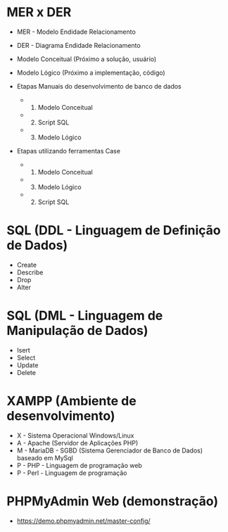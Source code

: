 # MER x DER
- MER - Modelo Endidade Relacionamento
- DER - Diagrama Endidade Relacionamento

- Modelo Conceitual (Próximo a solução, usuário)
- Modelo Lógico (Próximo a implementação, código)

- Etapas Manuais do desenvolvimento de banco de dados
	- 1. Modelo Conceitual
	- 2. Script SQL
	- 3. Modelo Lógico
- Etapas utilizando ferramentas Case
	- 1. Modelo Conceitual 
	- 3. Modelo Lógico
	- 2. Script SQL
	
# SQL (DDL - Linguagem de Definição de Dados)
- Create
- Describe
- Drop
- Alter
# SQL (DML - Linguagem de Manipulação de Dados)
- Isert
- Select
- Update
- Delete

# XAMPP (Ambiente de desenvolvimento)
- X - Sistema Operacional Windows/Linux
- A - Apache (Servidor de Aplicações PHP)
- M - MariaDB - SGBD (Sistema Gerenciador de Banco de Dados) baseado em MySql
- P - PHP - Linguagem de programação web
- P - Perl - Linguagem de programação

# PHPMyAdmin Web (demonstração)
- https://demo.phpmyadmin.net/master-config/